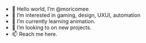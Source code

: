 - 👋 Hello world, I’m @moricomee
- 👀 I’m interested in gaming, design, UXUI, automation 
- 🌱 I’m currently learning animation.
- 💞️ I’m looking to on new projects. 
- 📫 Reach me here. 

<!---
moricomee/moricomee is a ✨ special ✨ repository because its `README.md` (this file) appears on your GitHub profile.
You can click the Preview link to take a look at your changes.
--->
